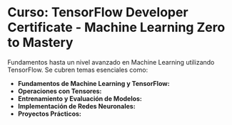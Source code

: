 # Curso: TensorFlow Developer Certificate - Machine Learning Zero to Mastery

Fundamentos hasta un nivel avanzado en Machine Learning utilizando TensorFlow. Se cubren temas esenciales como:

- **Fundamentos de Machine Learning y TensorFlow:** 
- **Operaciones con Tensores:** 
- **Entrenamiento y Evaluación de Modelos:** 
- **Implementación de Redes Neuronales:** 
- **Proyectos Prácticos:** 

